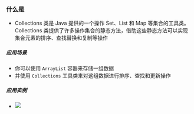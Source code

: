 ### 什么是
- Collections 类是 Java 提供的一个操作 Set、List 和 Map 等集合的工具类。Collections 类提供了许多操作集合的静态方法，借助这些静态方法可以实现集合元素的排序、查找替换和复制等操作
##### 应用场景
- 你可以使用 `ArrayList` 容器来存储一组数据
- 并使用 `Collections` 工具类来对这组数据进行排序、查找和更新操作
##### 应用实例
- ![](attachments/Pasted%20image%2020230101222422.png)